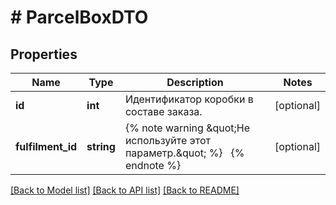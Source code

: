 # # ParcelBoxDTO

## Properties

Name | Type | Description | Notes
------------ | ------------- | ------------- | -------------
**id** | **int** | Идентификатор коробки в составе заказа. | [optional]
**fulfilment_id** | **string** | {% note warning \&quot;Не используйте этот параметр.\&quot; %}     {% endnote %} | [optional]

[[Back to Model list]](../../README.md#models) [[Back to API list]](../../README.md#endpoints) [[Back to README]](../../README.md)
